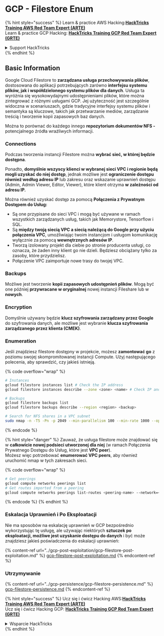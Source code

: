 # GCP - Filestore Enum

{% hint style="success" %}
Learn & practice AWS Hacking:<img src="../../../.gitbook/assets/image (1) (1) (1) (1).png" alt="" data-size="line">[**HackTricks Training AWS Red Team Expert (ARTE)**](https://training.hacktricks.xyz/courses/arte)<img src="../../../.gitbook/assets/image (1) (1) (1) (1).png" alt="" data-size="line">\
Learn & practice GCP Hacking: <img src="../../../.gitbook/assets/image (2) (1).png" alt="" data-size="line">[**HackTricks Training GCP Red Team Expert (GRTE)**<img src="../../../.gitbook/assets/image (2) (1).png" alt="" data-size="line">](https://training.hacktricks.xyz/courses/grte)

<details>

<summary>Support HackTricks</summary>

* Check the [**subscription plans**](https://github.com/sponsors/carlospolop)!
* **Join the** 💬 [**Discord group**](https://discord.gg/hRep4RUj7f) or the [**telegram group**](https://t.me/peass) or **follow** us on **Twitter** 🐦 [**@hacktricks\_live**](https://twitter.com/hacktricks_live)**.**
* **Share hacking tricks by submitting PRs to the** [**HackTricks**](https://github.com/carlospolop/hacktricks) and [**HackTricks Cloud**](https://github.com/carlospolop/hacktricks-cloud) github repos.

</details>
{% endhint %}

## Basic Information

Google Cloud Filestore to **zarządzana usługa przechowywania plików**, dostosowana do aplikacji potrzebujących zarówno **interfejsu systemu plików, jak i współdzielonego systemu plików dla danych**. Usługa ta wyróżnia się wysokowydajnymi udostępnieniami plików, które można zintegrować z różnymi usługami GCP. Jej użyteczność jest szczególnie widoczna w scenariuszach, gdzie tradycyjne interfejsy systemu plików i semantyka są kluczowe, takich jak przetwarzanie mediów, zarządzanie treścią i tworzenie kopii zapasowych baz danych.

Można to porównać do każdego innego **repozytorium dokumentów NFS -** potencjalnego źródła wrażliwych informacji.

### Connections

Podczas tworzenia instancji Filestore można **wybrać sieć, w której będzie dostępna**.

Ponadto, **domyślnie wszyscy klienci w wybranej sieci VPC i regionie będą mogli uzyskać do niej dostęp**, jednak możliwe jest **ograniczenie dostępu również według adresu IP** lub zakresu oraz wskazanie uprawnień dostępu (Admin, Admin Viewer, Editor, Viewer), które klient otrzyma **w zależności od adresu IP.**

Można również uzyskać dostęp za pomocą **Połączenia z Prywatnym Dostępem do Usług:**

* Są one przypisane do sieci VPC i mogą być używane w ramach wszystkich zarządzanych usług, takich jak Memorystore, Tensorflow i SQL.
* Są **między twoją siecią VPC a siecią należącą do Google przy użyciu połączenia VPC**, umożliwiając twoim instancjom i usługom komunikację wyłącznie za pomocą **wewnętrznych adresów IP**.
* Tworzą izolowany projekt dla ciebie po stronie producenta usługi, co oznacza, że żaden inny klient go nie dzieli. Będziesz obciążany tylko za zasoby, które przydzielisz.
* Połączenie VPC zaimportuje nowe trasy do twojej VPC.

### Backups

Możliwe jest tworzenie **kopii zapasowych udostępnień plików**. Mogą być one później **przywracane w oryginalnej** nowej instancji Fileshare lub w **nowych**.

### Encryption

Domyślnie używany będzie **klucz szyfrowania zarządzany przez Google** do szyfrowania danych, ale możliwe jest wybranie **klucza szyfrowania zarządzanego przez klienta (CMEK)**.

### Enumeration

Jeśli znajdziesz filestore dostępny w projekcie, możesz **zamontować go** z poziomu swojej skompromitowanej instancji Compute. Użyj następującego polecenia, aby sprawdzić, czy jakieś istnieją.

{% code overflow="wrap" %}
```bash
# Instances
gcloud filestore instances list # Check the IP address
gcloud filestore instances describe --zone <zone> <name> # Check IP and access restrictions

# Backups
gcloud filestore backups list
gcloud filestore backups describe --region <region> <backup>

# Search for NFS shares in a VPC subnet
sudo nmap -n -T5 -Pn -p 2049 --min-parallelism 100 --min-rate 1000 --open 10.99.160.2/20
```
{% endcode %}

{% hint style="danger" %}
Zauważ, że usługa filestore może znajdować się w **całkowicie nowej podsieci utworzonej dla niej** (w ramach Połączenia Prywatnego Dostępu do Usług, które jest **VPC peer**).\
Możesz więc potrzebować **enumerować VPC peers**, aby również uruchomić nmap w tych zakresach sieci.

{% code overflow="wrap" %}
```bash
# Get peerings
gcloud compute networks peerings list
# Get routes imported from a peering
gcloud compute networks peerings list-routes <peering-name> --network=<network-name> --region=<region> --direction=INCOMING
```
{% endcode %}
{% endhint %}

### Eskalacja Uprawnień i Po Eksploatacji

Nie ma sposobów na eskalację uprawnień w GCP bezpośrednio wykorzystując tę usługę, ale używając niektórych **sztuczek po eksploatacji, możliwe jest uzyskanie dostępu do danych** i być może znajdziesz jakieś poświadczenia do eskalacji uprawnień:

{% content-ref url="../gcp-post-exploitation/gcp-filestore-post-exploitation.md" %}
[gcp-filestore-post-exploitation.md](../gcp-post-exploitation/gcp-filestore-post-exploitation.md)
{% endcontent-ref %}

### Utrzymywanie

{% content-ref url="../gcp-persistence/gcp-filestore-persistence.md" %}
[gcp-filestore-persistence.md](../gcp-persistence/gcp-filestore-persistence.md)
{% endcontent-ref %}

{% hint style="success" %}
Ucz się i ćwicz Hacking AWS:<img src="../../../.gitbook/assets/image (1) (1) (1) (1).png" alt="" data-size="line">[**HackTricks Training AWS Red Team Expert (ARTE)**](https://training.hacktricks.xyz/courses/arte)<img src="../../../.gitbook/assets/image (1) (1) (1) (1).png" alt="" data-size="line">\
Ucz się i ćwicz Hacking GCP: <img src="../../../.gitbook/assets/image (2) (1).png" alt="" data-size="line">[**HackTricks Training GCP Red Team Expert (GRTE)**<img src="../../../.gitbook/assets/image (2) (1).png" alt="" data-size="line">](https://training.hacktricks.xyz/courses/grte)

<details>

<summary>Wsparcie HackTricks</summary>

* Sprawdź [**plany subskrypcyjne**](https://github.com/sponsors/carlospolop)!
* **Dołącz do** 💬 [**grupy Discord**](https://discord.gg/hRep4RUj7f) lub [**grupy telegramowej**](https://t.me/peass) lub **śledź** nas na **Twitterze** 🐦 [**@hacktricks\_live**](https://twitter.com/hacktricks_live)**.**
* **Dziel się sztuczkami hackingowymi, przesyłając PR-y do** [**HackTricks**](https://github.com/carlospolop/hacktricks) i [**HackTricks Cloud**](https://github.com/carlospolop/hacktricks-cloud) repozytoriów na GitHubie.

</details>
{% endhint %}
